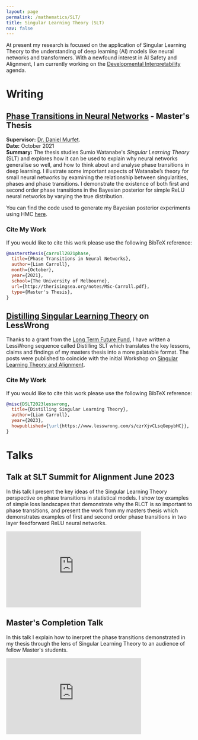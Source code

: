 ```yaml
---
layout: page
permalink: /mathematics/SLT/
title: Singular Learning Theory (SLT)
nav: false
---
```


At present my research is focused on the application of Singular Learning Theory to the understanding of deep learning (AI) models like neural networks and transformers. With a newfound interest in AI Safety and Alignment, I am currently working on the [Developmental Interpretability](https://www.lesswrong.com/s/SfFQE8DXbgkjk62JK/p/TjaeCWvLZtEDAS5Ex) agenda. 

# Writing 

## [Phase Transitions in Neural Networks](PhaseTransitions_NeuralNetworks_LiamCarroll.pdf) - Master's Thesis
**Supervisor:** [Dr. Daniel Murfet](http://therisingsea.org). <br>
**Date:** October 2021 <br>
**Summary:** The thesis studies Sumio Watanabe's _Singular Learning Theory_ (SLT) and explores how it can be used to explain why neural networks generalise so well, and how to think about and analyse phase transitions in deep learning. I illustrate some important aspects of Watanabe’s theory for small neural networks by examining the relationship between singularities, phases and phase transitions. I demonstrate the existence of both first and second order phase transitions in the Bayesian posterior for simple ReLU neural networks by varying the true distribution.

You can find the code used to generate my Bayesian posterior experiments using HMC [here](https://github.com/lemmykc/phase-transitions-neural-networks).

### Cite My Work
If you would like to cite this work please use the following BibTeX reference:
```bibtex
@mastersthesis{carroll2021phase,
  title={Phase Transitions in Neural Networks},
  author={Liam Carroll},
  month={October},
  year={2021},
  school={The University of Melbourne},
  url={http://therisingsea.org/notes/MSc-Carroll.pdf},
  type={Master's Thesis},
}
```

## [Distilling Singular Learning Theory](https://www.lesswrong.com/s/czrXjvCLsqGepybHC) on LessWrong

Thanks to a grant from the [Long Term Future Fund](https://funds.effectivealtruism.org/funds/far-future), I have written a LessWrong sequence called Distilling SLT which translates the key lessons, claims and findings of my masters thesis into a more palatable format. The posts were published to coincide with the initial Workshop on [Singular Learning Theory and Alignment](https://devinterp.com). 

### Cite My Work
If you would like to cite this work please use the following BibTeX reference:
```bibtex
@misc{DSLT2023lesswrong,
  title={Distilling Singular Learning Theory},
  author={Liam Carroll},
  year={2023},
  howpublished={\url{https://www.lesswrong.com/s/czrXjvCLsqGepybHC}},
}
```

# Talks 

## Talk at SLT Summit for Alignment June 2023
In this talk I present the key ideas of the Singular Learning Theory perspective on phase transitions in statistical models. I show toy examples of simple loss landscapes that demonstrate why the RLCT is so important to phase transitions, and present the work from my masters thesis which demonstrates examples of first and second order phase transitions in two layer feedforward ReLU neural networks. 

<iframe width="364" height="205" src="https://www.youtube.com/embed/yxv8aDPHI9A" title="YouTube video player" frameborder="0" allow="accelerometer; autoplay; clipboard-write; encrypted-media; gyroscope; picture-in-picture; web-share" allowfullscreen></iframe>


## Master's Completion Talk 
In this talk I explain how to inerpret the phase transitions demonstrated in my thesis through the lens of Singular Learning Theory to an audience of fellow Master's students. 

<iframe width="364" height="205" src="https://www.youtube.com/embed/S-SxM2-7tiY" title="YouTube video player" frameborder="0" allow="accelerometer; autoplay; clipboard-write; encrypted-media; gyroscope; picture-in-picture; web-share" allowfullscreen></iframe>



